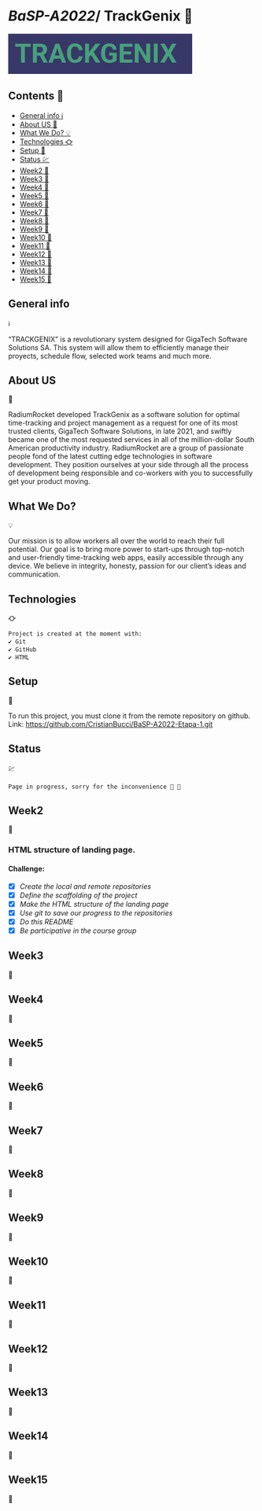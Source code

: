 # *BaSP-A2022*/ TrackGenix 🚀
![enter image description here](https://raw.githubusercontent.com/CristianBucci/BaSP-A2022-Etapa-1/2a065bc7d2b47b5e2ff9c1c40d69a00809193fea/Semana-02/assets/img/trackgenix.png)
## Contents 📝
  - [General info ℹ️](#general-info)
  - [About US 👥](#about-us)
  - [What We Do? 💡](#what-we-do)
  - [Technologies ⛮](#technologies)
  - [Setup 🔧](#setup)
  - [Status 💹](#status)
  - [Week2 📅](#week2)
  - [Week3 📅](#week3)
  - [Week4 📅](#week4)
  - [Week5 📅](#week5)
  - [Week6 📅](#week6)
  - [Week7 📅](#week7)
  - [Week8 📅](#week8)
  - [Week9 📅](#week9)
  - [Week10 📅](#week10)
  - [Week11 📅](#week11)
  - [Week12 📅](#week12)
  - [Week13 📅](#week13)
  - [Week14 📅](#week14)
  - [Week15 📅](#week15)

 ## General info  
 ℹ️
 
  “TRACKGENIX”  is a revolutionary system designed for GigaTech Software Solutions SA. This system will allow them to 
  efficiently manage their proyects, schedule flow, selected work teams and much more.
## About US
👥 

RadiumRocket developed TrackGenix as a software solution for optimal time-tracking and project management as a request
 for one of its most trusted clients, GigaTech Software Solutions, in late 2021, and swiftly became one of the most
  requested services in all of the million-dollar South American productivity industry. RadiumRocket are a group of 
  passionate people fond of the latest cutting edge technologies in software development. They position ourselves at 
  your side through all the process of development being responsible and co-workers with you to successfully get your
   product moving.
## What We Do? 
💡

Our mission is to allow workers all over the world to reach their full potential. Our goal is to bring more power to 
start-ups through top-notch and user-friendly time-tracking web apps, easily accessible through any device. 
We believe in integrity, honesty, passion for our client’s ideas and communication.
## Technologies 
⛮
```
Project is created at the moment with:
✔️ Git
✔️ GitHub
✔️ HTML
```
## Setup
🔧

To run this project, you must clone it from the remote repository on github.
Link: https://github.com/CristianBucci/BaSP-A2022-Etapa-1.git
## Status 
💹
```
Page in progress, sorry for the inconvenience 👷 🚧
```
## Week2  
📅
### HTML structure of landing page.  
#### Challenge:
 - [x] *Create the local and remote repositories*
 - [x] *Define the scaffolding of the project*
 - [x] *Make the HTML structure of the landing page*
 - [x] *Use git to save our progress to the repositories*
 - [x] *Do this README*  
 - [x] *Be participative in the course group* 
## Week3 
📅 
## Week4  
📅
## Week5  
📅
## Week6  
📅
## Week7  
📅
## Week8  
📅
## Week9  
📅
## Week10 
📅
## Week11 
📅
## Week12 
📅
## Week13 
📅
## Week14 
📅
## Week15 
📅